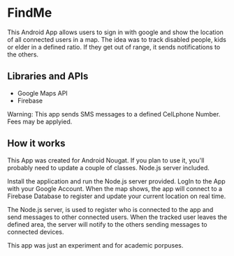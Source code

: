 # FindMe
This Android App allows users to sign in with google and show the location of all connected users in a map. The idea was to track disabled people, kids or elder in a defined ratio. 
If they get out of range, it sends notifications to the others.

## Libraries and APIs
* Google Maps API
* Firebase

Warning: This app sends SMS messages to a defined CelLphone Number. Fees may be applyied.

## How it works
This App was created for Android Nougat. If you plan to use it, you'll probably need to update a couple of classes.
Node.js server included.

Install the application and run the Node.js server provided. LogIn to the App with your Google Account.
When the map shows, the app will connect to a Firebase Database to register and update your current location on real time.

The Node.js server, is used to register who is connected to the app and send messages to other connected users.
When the tracked user leaves the defined area, the server will notify to the others sending messages to connected devices.

This app was just an experiment and for academic porpuses.

